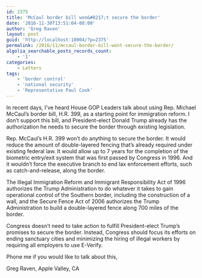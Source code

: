 ```yaml
---
id: 2375
title: 'McCaul border bill won&#8217;t secure the border'
date: '2016-11-30T13:51:04-08:00'
author: 'Greg Raven'
layout: post
guid: 'http://localhost:10004/?p=2375'
permalink: /2016/11/mccaul-border-bill-wont-secure-the-border/
algolia_searchable_posts_records_count:
    - '1'
categories:
    - Letters
tags:
    - 'border control'
    - 'national security'
    - 'Representative Paul Cook'
---
```


In recent days, I’ve heard House GOP Leaders talk about using Rep. Michael McCaul’s border bill, H.R. 399, as a starting point for immigration reform. I don’t support this bill, and President-elect Donald Trump already has the authorization he needs to secure the border through existing legislation.

Rep. McCaul’s H.R. 399 won’t do anything to secure the border. It would reduce the amount of double-layered fencing that’s already required under existing federal law. It would allow up to 7 years for the completion of the biometric entry/exit system that was first passed by Congress in 1996. And it wouldn’t force the executive branch to end lax enforcement efforts, such as catch-and-release, along the border.

The Illegal Immigration Reform and Immigrant Responsibility Act of 1996 authorizes the Trump Administration to do whatever it takes to gain operational control of the Southern border, including the construction of a wall, and the Secure Fence Act of 2006 authorizes the Trump Administration to build a double-layered fence along 700 miles of the border.

Congress doesn’t need to take action to fulfill President-elect Trump’s promises to secure the border. Instead, Congress should focus its efforts on ending sanctuary cities and minimizing the hiring of illegal workers by requiring all employers to use E-Verify.

Phone me if you would like to talk about this,

Greg Raven, Apple Valley, CA